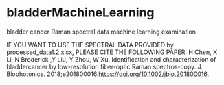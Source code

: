# bladderMachineLearning
bladder cancer Raman spectral data machine learning examination

IF YOU WANT TO USE THE SPECTRAL DATA PROVIDED by processed_data1.2.xlsx, PLEASE CITE THE FOLLOWING PAPER:
H Chen, X Li, N Broderick ,Y Liu, Y Zhou, W Xu. Identification and characterization of bladdercancer by low-resolution fiber-optic Raman spectros-copy. J. Biophotonics. 2018;e201800016.https://doi.org/10.1002/jbio.201800016.
